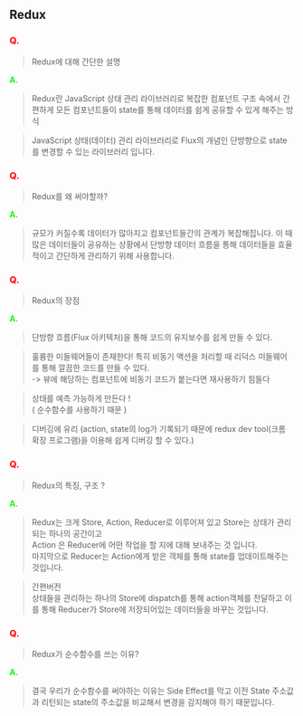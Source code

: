 ## Redux

### <span style="color:red;  font-weight:bold"> Q. </span>

> Redux에 대해 간단한 설명

<span style="color:#00ff00;  font-weight:bold"> A. </span> <br/>

> Redux란 JavaScript 상태 관리 라이브러리로 복잡한 컴포넌트 구조 속에서 간편하게 모든 컴포넌트들이 state를 통해 데이터를 쉽게 공유할 수 있게 해주는 방식

> JavaScript 상태(데이터) 관리 라이브러리로 Flux의 개념인 단뱡향으로 state를 변경할 수 있는 라이브러리 입니다.

### <span style="color:red;  font-weight:bold"> Q. </span>

> Redux를 왜 써야할까?

<span style="color:#00ff00;  font-weight:bold"> A. </span> <br/>

> 규모가 커질수록 데이터가 많아지고 컴포넌트들간의 관계가 복잡해집니다.
> 이 때 많은 데이터들이 공유하는 상황에서 단방향 데이터 흐름을 통해 데이터들을 효율적이고 간단하게 관리하기 위해 사용합니다.

### <span style="color:red;  font-weight:bold"> Q. </span>

> Redux의 장점

<span style="color:#00ff00;  font-weight:bold"> A. </span> <br/>

> 단방향 흐름(Flux 아키텍처)을 통해 코드의 유지보수를 쉽게 만들 수 있다.

> 훌륭한 미들웨어들이 존재한다!
> 특히 비동기 액션을 처리할 때 리덕스 미들웨어를 통해 깔끔한 코드를 만들 수 있다.<br/>-> 뷰에 해당하는 컴포넌트에 비동기 코드가 붙는다면 재사용하기 힘들다

> 상태를 예측 가능하게 만든다 !<br/>( 순수함수를 사용하기 때문 )

> 디버깅에 유리
> (action, state의 log가 기록되기 때문에 redux dev tool(크롬 확장 프로그램)을 이용해 쉽게 디버깅 할 수 있다.)

### <span style="color:red;  font-weight:bold"> Q. </span>

> Redux의 특징, 구조 ?

<span style="color:#00ff00;  font-weight:bold"> A. </span> <br/>

> Redux는 크게 Store, Action, Reducer로 이루어져 있고
> Store는 상태가 관리되는 하나의 공간이고 </br>
> Action 은 Reducer에 어떤 작업을 할 지에 대해 보내주는 것 입니다.</br>
> 마지막으로 Reducer는 Action에게 받은 객체를 통해 state를 업데이트해주는 것입니다.

> 간편버전 </br>
> 상태들을 관리하는 하나의 Store에 dispatch를 통해 action객체를 전달하고 이를 통해 Reducer가 Store에 저장되어있는 데이터들을 바꾸는 것입니다.

### <span style="color:red;  font-weight:bold"> Q. </span>

> Redux가 순수함수를 쓰는 이유?

<span style="color:#00ff00;  font-weight:bold"> A. </span> <br/>

> 결국 우리가 순수함수를 써야하는 이유는 Side Effect를 막고
> 이전 State 주소값과 리턴되는 state의 주소값을 비교해서 변경을 감지해야 하기 때문입니다.

